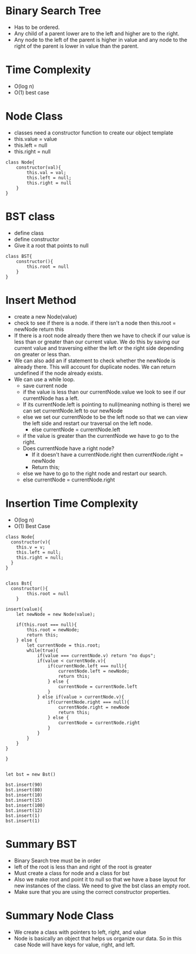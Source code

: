 # Binary Search Tree
- Has to be ordered.
- Any child of a parent lower are to the left and higher are to the right.
- Any node to the left of the parent is higher in value and any node to the right of the parent is lower in value than the parent.

# Time Complexity
- O(log n)
- O(1) best case

# Node Class
- classes need a constructor function to create our object template
- this.value = value
- this.left = null
- this.right = null

```
class Node{
    constructor(val){
        this.val = val;
        this.left = null;
        this.right = null
    }
}
```

# BST class
- define class
- define constructor
- Give it a root that points to null
```
class BST{
    constructor(){
        this.root = null
    }
}
```

# Insert Method
- create a new Node(value)
- check to see if there is a node.
    if there isn't a node then this.root = newNode
    return this
- If there is a root node already there then we have to check if our value is less than or greater than our current value. We do this by saving our current value and traversing either the left or the right side depending on greater or less than.
- We can also add an if statement to check whether the newNode is already there. This will account for duplicate nodes. We can return undefined if the node already exists.
- We can use a while loop.
    - save current node
    - if the value is less than our currentNode.value we look to see if our currentNode has a left.
    - If its currentNode.left is pointing to null(meaning nothing is there) we can set currentNode.left to our newNode
    - else we set our currentNode to be the left node so that we can view the left side and restart our traversal on the left node.
        - else currentNode = currentNode.left
    - if the value is greater than the currentNode we have to go to the right.
    - Does currentNode have a right node?
        - If it doesn't have a currentNode.right then currentNode.right = newNode
        - Return this;
    - else we have to go to the right node and restart our search.
    - else currentNode = currentNode.right

# Insertion Time Complexity
- O(log n)
- O(1) Best Case
```
class Node{
  constructor(v){
    this.v = v;
    this.left = null;
    this.right = null;
  }
}


class Bst{
  constructor(){
        this.root = null
    }

insert(value){
    let newNode = new Node(value);

    if(this.root === null){
        this.root = newNode;
        return this;
    } else {
        let currentNode = this.root;
        while(true){
            if(value === currentNode.v) return "no dups";
            if(value < currentNode.v){
                if(currentNode.left === null){
                    currentNode.left = newNode;
                    return this;
                } else {
                    currentNode = currentNode.left
                }
            } else if(value > currentNode.v){
                if(currentNode.right === null){
                    currentNode.right = newNode
                    return this;
                } else {
                    currentNode = currentNode.right
                }
            }
        }
    }
}

}


let bst = new Bst()

bst.insert(90)
bst.insert(80)
bst.insert(10)
bst.insert(15)
bst.insert(100)
bst.insert(12)
bst.insert(1)
bst.insert(1)
```



# Summary BST
- Binary Search tree must be in order
- left of the root is less than and right of the root is greater
- Must create a class for node and a class for bst
- Also we make root and point it to null so that we have a base layout for new instances of the class. We need to give the bst class an empty root.
- Make sure that you are using the correct constructor properties.

# Summary Node Class
- We create a class with pointers to left, right, and value
- Node is basically an object that helps us organize our data. So in this case Node will have keys for value, right, and left.


